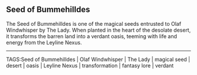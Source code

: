 ## Seed of Bummehilldes

The Seed of Bummehilldes is one of the magical seeds entrusted to Olaf Windwhisper by The Lady. When planted in the heart of the desolate desert, it transforms the barren land into a verdant oasis, teeming with life and energy from the Leyline Nexus.


---

TAGS:Seed of Bummehilldes | Olaf Windwhisper | The Lady | magical seed | desert | oasis | Leyline Nexus | transformation | fantasy lore | verdant
